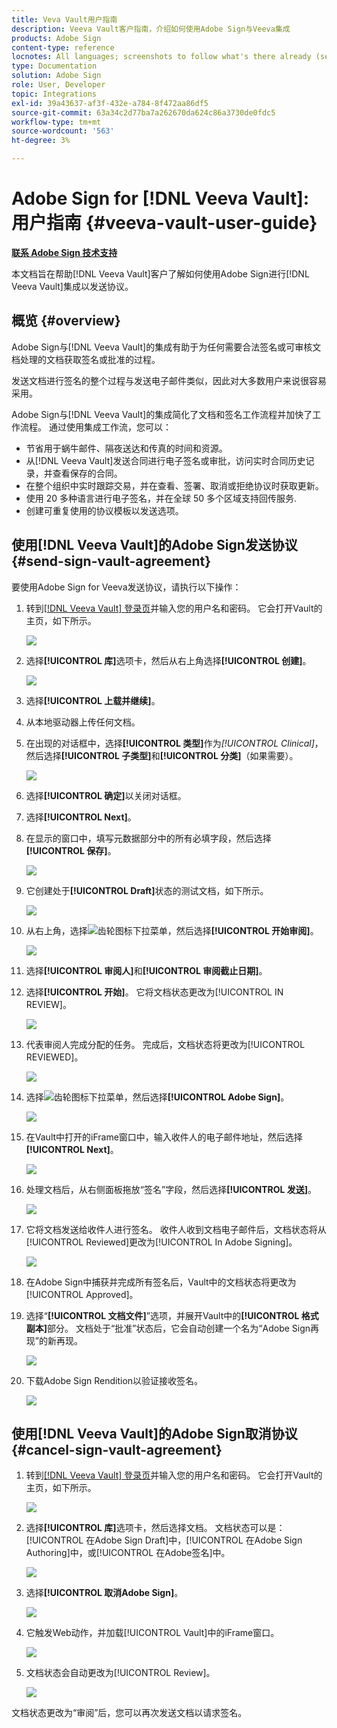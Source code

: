 ```yaml
---
title: Veva Vault用户指南
description: Veeva Vault客户指南，介绍如何使用Adobe Sign与Veeva集成
products: Adobe Sign
content-type: reference
locnotes: All languages; screenshots to follow what's there already (seems there is a mix within a given language version of the article)
type: Documentation
solution: Adobe Sign
role: User, Developer
topic: Integrations
exl-id: 39a43637-af3f-432e-a784-8f472aa86df5
source-git-commit: 63a34c2d77ba7a262670da624c86a3730de0fdc5
workflow-type: tm+mt
source-wordcount: '563'
ht-degree: 3%

---
```


# Adobe Sign for [!DNL Veeva Vault]:用户指南 {#veeva-vault-user-guide}

[**联系 Adobe Sign 技术支持**](https://adobe.com/go/adobesign-support-center_cn)

本文档旨在帮助[!DNL Veeva Vault]客户了解如何使用Adobe Sign进行[!DNL Veeva Vault]集成以发送协议。

## 概览 {#overview}

Adobe Sign与[!DNL Veeva Vault]的集成有助于为任何需要合法签名或可审核文档处理的文档获取签名或批准的过程。

发送文档进行签名的整个过程与发送电子邮件类似，因此对大多数用户来说很容易采用。

Adobe Sign与[!DNL Veeva Vault]的集成简化了文档和签名工作流程并加快了工作流程。 通过使用集成工作流，您可以：

* 节省用于蜗牛邮件、隔夜送达和传真的时间和资源。
* 从[!DNL Veeva Vault]发送合同进行电子签名或审批，访问实时合同历史记录，并查看保存的合同。
* 在整个组织中实时跟踪交易，并在查看、签署、取消或拒绝协议时获取更新。
* 使用 20 多种语言进行电子签名，并在全球 50 多个区域支持回传服务.
* 创建可重复使用的协议模板以发送选项。

## 使用[!DNL Veeva Vault]的Adobe Sign发送协议 {#send-sign-vault-agreement}

要使用Adobe Sign for Veeva发送协议，请执行以下操作：

1. 转到[[!DNL Veeva Vault] 登录页](https://login.veevavault.com/)并输入您的用户名和密码。 它会打开Vault的主页，如下所示。

   ![](images/vault-home.png)

1. 选择&#x200B;**[!UICONTROL 库]**&#x200B;选项卡，然后从右上角选择&#x200B;**[!UICONTROL 创建]**。

   ![](images/create-library.png)

1. 选择&#x200B;**[!UICONTROL 上载并继续]**。

1. 从本地驱动器上传任何文档。

1. 在出现的对话框中，选择&#x200B;**[!UICONTROL 类型]**&#x200B;作为&#x200B;*[!UICONTROL Clinical]*，然后选择&#x200B;**[!UICONTROL 子类型]**&#x200B;和&#x200B;**[!UICONTROL 分类]**（如果需要）。

   ![](images/choose-document-type.png)

1. 选择&#x200B;**[!UICONTROL 确定]**&#x200B;以关闭对话框。

1. 选择&#x200B;**[!UICONTROL Next]**。

1. 在显示的窗口中，填写元数据部分中的所有必填字段，然后选择&#x200B;**[!UICONTROL 保存]**。

   ![](images/metadata-details.png)

1. 它创建处于&#x200B;**[!UICONTROL Draft]**&#x200B;状态的测试文档，如下所示。

   ![](images/document-draft.png)

1. 从右上角，选择![齿轮图标](images/icon-gear.png)下拉菜单，然后选择&#x200B;**[!UICONTROL 开始审阅]**。

   ![](images/start-review.png)

1. 选择&#x200B;**[!UICONTROL 审阅人]**&#x200B;和&#x200B;**[!UICONTROL 审阅截止日期]**。

1. 选择&#x200B;**[!UICONTROL 开始]**。 它将文档状态更改为[!UICONTROL IN REVIEW]。

   ![](images/in-review.png)

1. 代表审阅人完成分配的任务。 完成后，文档状态将更改为[!UICONTROL REVIEWED]。

   ![](images/reviewed-status.png)

1. 选择![齿轮图标](images/icon-gear.png)下拉菜单，然后选择&#x200B;**[!UICONTROL Adobe Sign]**。

   ![](images/select-adobe-sign.png)

1. 在Vault中打开的iFrame窗口中，输入收件人的电子邮件地址，然后选择&#x200B;**[!UICONTROL Next]**。

   ![](images/iframe.png)

1. 处理文档后，从右侧面板拖放“签名”字段，然后选择&#x200B;**[!UICONTROL 发送]**。

   ![](images/add-signature-fields.png)

1. 它将文档发送给收件人进行签名。 收件人收到文档电子邮件后，文档状态将从[!UICONTROL Reviewed]更改为[!UICONTROL In Adobe Signing]。

   ![](images/in-adobe-signing.png)

1. 在Adobe Sign中捕获并完成所有签名后，Vault中的文档状态将更改为[!UICONTROL Approved]。

1. 选择“**[!UICONTROL 文档文件]**”选项，并展开Vault中的&#x200B;**[!UICONTROL 格式副本]**&#x200B;部分。 文档处于“批准”状态后，它会自动创建一个名为“Adobe Sign再现”的新再现。

   ![](images/document-files.png)

1. 下载Adobe Sign Rendition以验证接收签名。

   ![](images/verify-signature.png)

## 使用[!DNL Veeva Vault]的Adobe Sign取消协议 {#cancel-sign-vault-agreement}

1. 转到[[!DNL Veeva Vault] 登录页](https://login.veevavault.com/)并输入您的用户名和密码。 它会打开Vault的主页，如下所示。

   ![](images/vault-home.png)

1. 选择&#x200B;**[!UICONTROL 库]**&#x200B;选项卡，然后选择文档。 文档状态可以是：[!UICONTROL 在Adobe Sign Draft]中，[!UICONTROL 在Adobe Sign Authoring]中，或[!UICONTROL 在Adobe签名]中。

   ![](images/document-adobe-sign-authoring.png)

1. 选择&#x200B;**[!UICONTROL 取消Adobe Sign]**。

   ![](images/cancel-document.png)

1. 它触发Web动作，并加载[!UICONTROL Vault]中的iFrame窗口。

   ![](images/cancelled-document.png)

1. 文档状态会自动更改为[!UICONTROL Review]。

   ![](images/cancel-reviewed.png)

文档状态更改为“审阅”后，您可以再次发送文档以请求签名。
